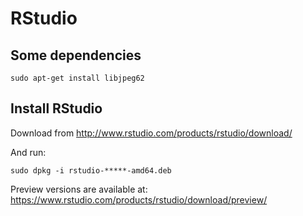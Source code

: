 RStudio
=======

Some dependencies
------------------

    sudo apt-get install libjpeg62


Install RStudio
---------------

Download from 
<http://www.rstudio.com/products/rstudio/download/>

And run: 

    sudo dpkg -i rstudio-*****-amd64.deb 

Preview versions are available at:
<https://www.rstudio.com/products/rstudio/download/preview/>
